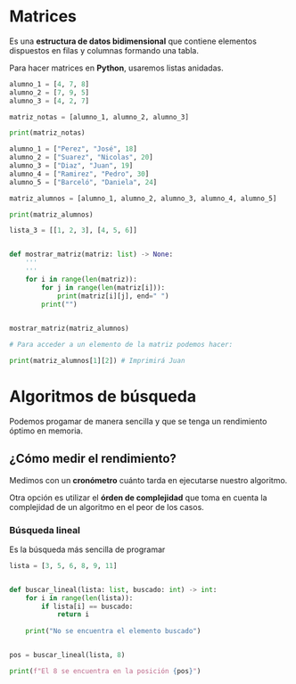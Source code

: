 # Matrices

Es una **estructura de datos bidimensional** que contiene elementos dispuestos en filas y columnas formando una tabla.

Para hacer matrices en **Python**, usaremos listas anidadas.

```python
alumno_1 = [4, 7, 8]
alumno_2 = [7, 9, 5]
alumno_3 = [4, 2, 7]

matriz_notas = [alumno_1, alumno_2, alumno_3]

print(matriz_notas)

alumno_1 = ["Perez", "José", 18]
alumno_2 = ["Suarez", "Nicolas", 20]
alumno_3 = ["Diaz", "Juan", 19]
alumno_4 = ["Ramirez", "Pedro", 30]
alumno_5 = ["Barceló", "Daniela", 24]

matriz_alumnos = [alumno_1, alumno_2, alumno_3, alumno_4, alumno_5]

print(matriz_alumnos)

lista_3 = [[1, 2, 3], [4, 5, 6]]


def mostrar_matriz(matriz: list) -> None:
    '''
    '''
    for i in range(len(matriz)):
        for j in range(len(matriz[i])):
            print(matriz[i][j], end=" ")
        print("")
        

mostrar_matriz(matriz_alumnos)

# Para acceder a un elemento de la matriz podemos hacer:

print(matriz_alumnos[1][2]) # Imprimirá Juan
```

# Algoritmos de búsqueda

Podemos progamar de manera sencilla y que se tenga un rendimiento óptimo en memoria.

## ¿Cómo medir el rendimiento?

Medimos con un **cronómetro** cuánto tarda en ejecutarse nuestro algoritmo.

Otra opción es utilizar el **órden de complejidad** que toma en cuenta la complejidad de un algoritmo en el peor de los casos.

### Búsqueda lineal

Es la búsqueda más sencilla de programar

```python
lista = [3, 5, 6, 8, 9, 11]


def buscar_lineal(lista: list, buscado: int) -> int:
    for i in range(len(lista)):
        if lista[i] == buscado:
            return i
    
    print("No se encuentra el elemento buscado")


pos = buscar_lineal(lista, 8)

print(f"El 8 se encuentra en la posición {pos}")
```